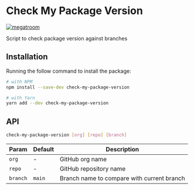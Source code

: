 # Check My Package Version

[![megatroom](https://circleci.com/gh/megatroom/check-my-package-version.svg?style=svg)](https://circleci.com/gh/megatroom/check-my-package-version)

Script to check package version against branches

## Installation

Running the follow command to install the package:

```bash
# with NPM
npm install --save-dev check-my-package-version

# with Yarn
yarn add --dev check-my-package-version
```

## API

```bash
check-my-package-version [org] [repo] [branch]
```

| Param    | Default | Description                                |
| -------- | ------- | ------------------------------------------ |
| `org`    | -       | GitHub org name                            |
| `repo`   | -       | GitHub repository name                     |
| `branch` | `main`  | Branch name to compare with current branch |
